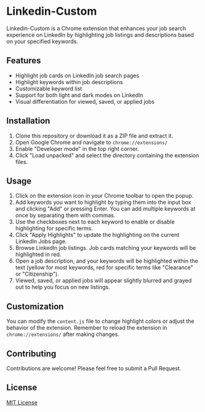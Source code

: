 # Linkedin-Custom

Linkedin-Custom is a Chrome extension that enhances your job search experience on LinkedIn by highlighting job listings and descriptions based on your specified keywords.

## Features

- Highlight job cards on LinkedIn job search pages
- Highlight keywords within job descriptions
- Customizable keyword list
- Support for both light and dark modes on LinkedIn
- Visual differentiation for viewed, saved, or applied jobs

## Installation

1. Clone this repository or download it as a ZIP file and extract it.
2. Open Google Chrome and navigate to `chrome://extensions/`
3. Enable "Developer mode" in the top right corner.
4. Click "Load unpacked" and select the directory containing the extension files.

## Usage

1. Click on the extension icon in your Chrome toolbar to open the popup.
2. Add keywords you want to highlight by typing them into the input box and clicking "Add" or pressing Enter. You can add multiple keywords at once by separating them with commas.
3. Use the checkboxes next to each keyword to enable or disable highlighting for specific terms.
4. Click "Apply Highlights" to update the highlighting on the current LinkedIn Jobs page.
5. Browse LinkedIn job listings. Job cards matching your keywords will be highlighted in red.
6. Open a job description, and your keywords will be highlighted within the text (yellow for most keywords, red for specific terms like "Clearance" or "Citizenship").
7. Viewed, saved, or applied jobs will appear slightly blurred and grayed out to help you focus on new listings.

## Customization

You can modify the `content.js` file to change highlight colors or adjust the behavior of the extension. Remember to reload the extension in `chrome://extensions/` after making changes.

## Contributing

Contributions are welcome! Please feel free to submit a Pull Request.

## License

[MIT License](LICENSE)